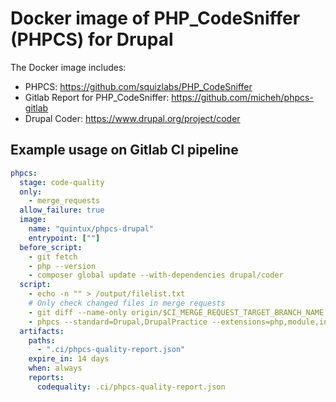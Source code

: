 # Docker image of PHP_CodeSniffer (PHPCS) for Drupal

The Docker image includes:

- PHPCS: <https://github.com/squizlabs/PHP_CodeSniffer>
- Gitlab Report for PHP_CodeSniffer: <https://github.com/micheh/phpcs-gitlab>
- Drupal Coder: <https://www.drupal.org/project/coder>

## Example usage on Gitlab CI pipeline

```yaml
phpcs:
  stage: code-quality
  only:
    - merge_requests
  allow_failure: true
  image:
    name: "quintux/phpcs-drupal"
    entrypoint: [""]
  before_script:
    - git fetch
    - php --version
    - composer global update --with-dependencies drupal/coder
  script:
    - echo -n "" > /output/filelist.txt
    # Only check changed files in merge requests
    - git diff --name-only origin/$CI_MERGE_REQUEST_TARGET_BRANCH_NAME | while read F; do test -f "$F" && echo "$F" >> /output/filelist.txt ; done
    - phpcs --standard=Drupal,DrupalPractice --extensions=php,module,inc,install,test,profile,theme,css,info,txt,md,yml --file-list=/output/filelist.txt --report=full --report-\\Micheh\\PhpCodeSniffer\\Report\\Gitlab=.ci/phpcs-quality-report.json
  artifacts:
    paths:
      - ".ci/phpcs-quality-report.json"
    expire_in: 14 days
    when: always
    reports:
      codequality: .ci/phpcs-quality-report.json
```
